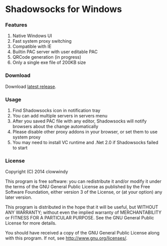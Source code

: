 Shadowsocks for Windows
=======================

### Features

1. Native Windows UI
2. Fast system proxy switching
3. Compatible with IE
4. Builtin PAC server with user editable PAC
5. QRCode generation (in progress)
6. Only a single exe file of 200KB size

### Download

Download [latest release].

### Usage

1. Find Shadowsocks icon in notification tray
2. You can add multiple servers in servers menu
3. After you saved PAC file with any editor, Shadowsocks will notify browsers
about the change automatically
4. Please disable other proxy addons in your browser, or set them to use
system proxy
5. You may need to install VC runtime and .Net 2.0 if Shadowsocks failed to
start

### License

Copyright (C) 2014 clowwindy

This program is free software: you can redistribute it and/or modify
it under the terms of the GNU General Public License as published by
the Free Software Foundation, either version 3 of the License, or
(at your option) any later version.

This program is distributed in the hope that it will be useful,
but WITHOUT ANY WARRANTY; without even the implied warranty of
MERCHANTABILITY or FITNESS FOR A PARTICULAR PURPOSE.  See the
GNU General Public License for more details.

You should have received a copy of the GNU General Public License
along with this program.  If not, see <http://www.gnu.org/licenses/>.


[latest release]: https://sourceforge.net/projects/shadowsocksgui/files/dist/

